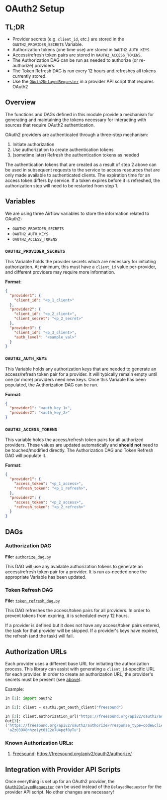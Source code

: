 # OAuth2 Setup

## TL;DR

- Provider secrets (e.g. `client_id`, etc.) are stored in the `OAUTH2_PROVIDER_SECRETS` Variable.
- Authorization tokens (one time use) are stored in `OAUTH2_AUTH_KEYS`.
- Access/refresh token pairs are stored in `OAUTH2_ACCESS_TOKENS`.
- The Authorization DAG can be run as needed to authorize (or re-authorize) providers.
- The Token Refresh DAG is run every 12 hours and refreshes all tokens currently stored.
- Use the [`OAuth2DelayedRequester`](../common/requester.py) in a provider API script that requires OAuth2

## Overview

The functions and DAGs defined in this module provide a mechanism for generating and maintaining the tokens necessary for interacting with sources that require OAuth2 authentication.

OAuth2 providers are authenticated through a three-step mechanism:
1. Initiate authorization
2. Use authorization to create authentication tokens
3. (sometime later) Refresh the authentication tokens as needed

The authentication tokens that are created as a result of step 2 above can be used in subsequent requests to the service to access resources that are only made available to authenticated clients.
The expiration time for an access token differs by service.
If a token expires before it is refreshed, the authorization step will need to be restarted from step 1.

## Variables

We are using three Airflow variables to store the information related to OAuth2:
- `OAUTH2_PROVIDER_SECRETS`
- `OAUTH2_AUTH_KEYS`
- `OAUTH2_ACCESS_TOKENS`

### `OAUTH2_PROVIDER_SECRETS`

This Variable holds the provider secrets which are necessary for initiating authorization.
At minimum, this must have a `client_id` value per-provider, and different providers may require more information.

**Format**:
```json
{
  "provider1": {
    "client_id": "<p_1_client>"
  },
  "provider2": {
    "client_id": "<p_2_client>",
    "client_secret": "<p_2_secret>"
  },
  "provider3": {
    "client_id": "<p_3_client>",
    "auth_level": "<sample_val>"
  }
}
```

### `OAUTH2_AUTH_KEYS`

This Variable holds any authorization keys that are needed to generate an access/refresh token pair for a provider.
It will typically remain empty until one (or more) providers need new keys.
Once this Variable has been populated, the Authorization DAG can be run.

**Format**:
```json
{
  "provider1": "<auth_key_1>",
  "provider2": "<auth_key_2>"
}
```

### `OAUTH2_ACCESS_TOKENS`

This variable holds the access/refresh token pairs for all authorized providers.
These values are updated automatically and **should not** need to be touched/modified directly.
The Authorization DAG and Token Refresh DAG will populate it.

**Format**:
```json
{
  "provider1": {
    "access_token": "<p_1_access>",
    "refresh_token": "<p_1_refresh>",
  },
  "provider2": {
    "access_token": "<p_2_access>",
    "refresh_token": "<p_2_refresh>"
  }
}
```

## DAGs

### Authorization DAG

**File:** [`authorize_dag.py`](authorize_dag.py)

This DAG will use any available authorization tokens to generate an access/refresh token pair for a provider.
It is run as-needed once the appropriate Variable has been updated.

### Token Refresh DAG

**File:** [`token_refresh_dag.py`](token_refresh_dag.py)

This DAG refreshes the access/token pairs for all providers.
In order to prevent tokens from expiring, it is scheduled every 12 hours.

If a provider is defined but it does not have any access/token pairs entered, the task for that provider will be skipped.
If a provider's keys have expired, the refresh (and the task) will fail.

## Authorization URLs

Each provider uses a different base URL for initiating the authorization process.
This library can assist with generating a `client_id`-specific URL for each provider.
In order to create an authorization URL, the provider's secrets must be present (see [above](#oauth2_provider_secrets)).

Example:
```python
In [1]: import oauth2

In [2]: client = oauth2.get_oauth_client("freesound")

In [3]: client.authorization_url("https://freesound.org/apiv2/oauth2/authorize/")
Out[3]:
('https://freesound.org/apiv2/oauth2/authorize/?response_type=code&client_id=[redacted]&state=aZz039X8nhzo1yt0iE2e7U4pqf8yTu',
 'aZz039X8nhzo1yt0iE2e7U4pqf8yTu')
```

### Known Authorization URLs:

1. [Freesound](https://freesound.org/docs/api/authentication.html#oauth2-authentication): https://freesound.org/apiv2/oauth2/authorize/

## Integration with Provider API Scripts

Once everything is set up for an OAuth2 provider, the [`OAuth2DelayedRequester`](../common/requester.py) can be used instead of the `DelayedRequester` for the provider API script.
No other changes are necessary!
